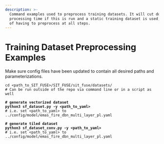 ```yaml
---
description: >-
  Command examples used to preprocess training datasets. It will cut down on
  processing time if this is run and a static training dataset is used, instead
  of having to preprocess at all steps.
---
```


# Training Dataset Preprocessing Examples

Make sure config files have been updated to contain all desired paths and parameterizations.

```
cd <path_to_SIT_FUSE>/SIT_FUSE/sit_fuse/datasets/ 
# Can be run outside of the repo via command line or in a script as well
```

<pre><code><strong># generate vectorized dataset
</strong><strong>python3 sf_dataset.py -y &#x3C;path_to_yaml>
</strong># i.e. set &#x3C;path_to_yaml> to ../config/model/emas_fire_dbn_multi_layer_pl.yaml 
</code></pre>

<pre><code><strong># generate tiled dataset
</strong><strong>python3 sf_dataset_conv.py -y &#x3C;path_to_yaml>
</strong># i.e. set &#x3C;path_to_yaml> to ../config/model/emas_fire_dbn_multi_layer_pl.yaml 
</code></pre>
